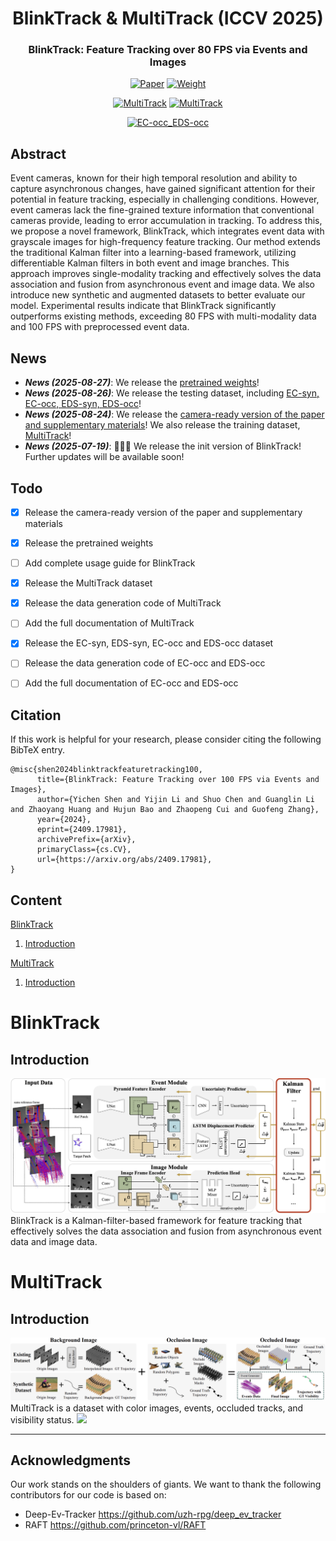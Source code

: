 <div align="center">
<h1>BlinkTrack & MultiTrack (ICCV 2025)</h1>
<h3>BlinkTrack: Feature Tracking over 80 FPS via Events and Images</h3>

<!-- [Yichen Shen](https://scholar.google.com/citations?view_op=list_works&hl=en&user=LFa-H2cAAAAJ)<sup>1</sup>, [xxx](http)<sup>1</sup>,

<sup>1</sup> Zhejiang University, <sup>2</sup> XXX -->

[![Paper](https://img.shields.io/badge/arXiv-<2409.17981>-A42C25.svg)](https://arxiv.org/abs/2409.17981)
[![Weight](https://img.shields.io/badge/ModelScope-<Weight>-604DF4.svg)](https://modelscope.cn/models/ColieShen/BlinkTrack)

[![MultiTrack](https://img.shields.io/badge/ModelScope-<MultiTrack>-604DF4.svg)](https://modelscope.cn/datasets/ColieShen/MultiTrack)
[![MultiTrack](https://img.shields.io/badge/HuggingFace-<MultiTrack>-F8D44E.svg)](https://huggingface.co/datasets/ColieShen/MultiTrack)

[![EC-occ_EDS-occ](https://img.shields.io/badge/ModelScope-<EC--syn_EDS--syn_EC--occ_EDS--occ>-604DF4.svg)](https://modelscope.cn/datasets/ColieShen/EC-occ_EDS-occ)


</div>



## Abstract



Event cameras, known for their high temporal resolution and ability to capture asynchronous changes, have gained significant attention for their potential in feature tracking, especially in challenging conditions. However, event cameras lack the fine-grained texture information that conventional cameras provide, leading to error accumulation in tracking. To address this, we propose a novel framework, BlinkTrack, which integrates event data with grayscale images for high-frequency feature tracking. Our method extends the traditional Kalman filter into a learning-based framework, utilizing differentiable Kalman filters in both event and image branches. This approach improves single-modality tracking and effectively solves the data association and fusion from asynchronous event and image data. We also introduce new synthetic and augmented datasets to better evaluate our model. Experimental results indicate that BlinkTrack significantly outperforms existing methods, exceeding 80 FPS with multi-modality data and 100 FPS with preprocessed event data.


## News

- **_News (2025-08-27)_**: We release the [pretrained weights](https://modelscope.cn/models/ColieShen/BlinkTrack)!
- **_News (2025-08-26)_**: We release the testing dataset, including [EC-syn, EC-occ, EDS-syn, EDS-occ](https://modelscope.cn/datasets/ColieShen/EC-occ_EDS-occ)!
- **_News (2025-08-24)_**: We release the [camera-ready version of the paper and supplementary materials](https://arxiv.org/abs/2409.17981)! We also release the training dataset, [MultiTrack](https://modelscope.cn/datasets/ColieShen/MultiTrack)!
- **_News (2025-07-19)_**: 🎉🎉🎉 We release the init version of BlinkTrack! Further updates will be available soon!

## Todo


- [x] Release the camera-ready version of the paper and supplementary materials
- [x] Release the pretrained weights
- [ ] Add complete usage guide for BlinkTrack
- [x] Release the MultiTrack dataset
- [x] Release the data generation code of MultiTrack
- [ ] Add the full documentation of MultiTrack
- [x] Release the EC-syn, EDS-syn, EC-occ and EDS-occ dataset
- [ ] Release the data generation code of EC-occ and EDS-occ
- [ ] Add the full documentation of EC-occ and EDS-occ


## Citation

If this work is helpful for your research, please consider citing the following BibTeX entry.

```
@misc{shen2024blinktrackfeaturetracking100,
      title={BlinkTrack: Feature Tracking over 100 FPS via Events and Images}, 
      author={Yichen Shen and Yijin Li and Shuo Chen and Guanglin Li and Zhaoyang Huang and Hujun Bao and Zhaopeng Cui and Guofeng Zhang},
      year={2024},
      eprint={2409.17981},
      archivePrefix={arXiv},
      primaryClass={cs.CV},
      url={https://arxiv.org/abs/2409.17981}, 
}
```

## Content

[BlinkTrack](#blinktrack)

1. [Introduction](#introduction)

[MultiTrack](#multitrack)

1. [Introduction](#introduction-1)

# BlinkTrack

## Introduction
![](./figure/blinktrack_pipeline.png)
BlinkTrack is a Kalman-filter-based framework for feature tracking that effectively solves the data association and fusion
from asynchronous event data and image data.

# MultiTrack
## Introduction
![](./figure/multitrack_pipeline.png)
MultiTrack is a dataset with color images, events, occluded tracks, and visibility status.
![](./figure/multitrack_example.png)

---

## Acknowledgments

Our work stands on the shoulders of giants. We want to thank the following contributors for our code is based on:

- Deep-Ev-Tracker
https://github.com/uzh-rpg/deep_ev_tracker
- RAFT
https://github.com/princeton-vl/RAFT






